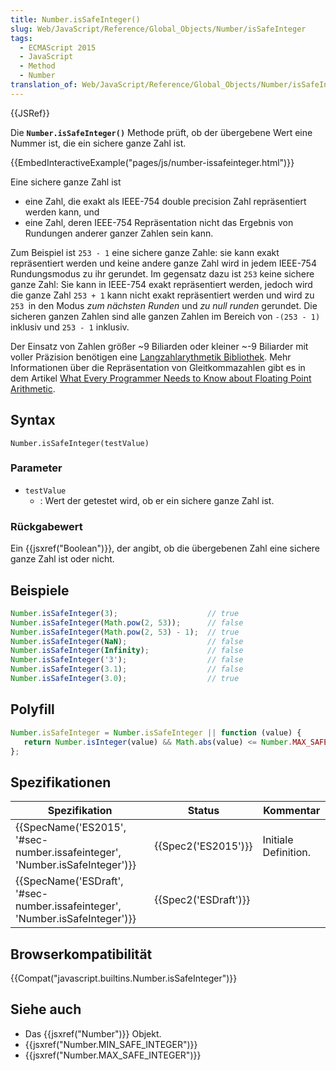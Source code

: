```yaml
---
title: Number.isSafeInteger()
slug: Web/JavaScript/Reference/Global_Objects/Number/isSafeInteger
tags:
  - ECMAScript 2015
  - JavaScript
  - Method
  - Number
translation_of: Web/JavaScript/Reference/Global_Objects/Number/isSafeInteger
---
```

{{JSRef}}

Die **`Number.isSafeInteger()`** Methode prüft, ob der übergebene Wert eine Nummer ist, die ein sichere ganze Zahl ist.

{{EmbedInteractiveExample("pages/js/number-issafeinteger.html")}}

Eine sichere ganze Zahl ist

- eine Zahl, die exakt als IEEE-754 double precision Zahl repräsentiert werden kann, und
- eine Zahl, deren IEEE-754 Repräsentation nicht das Ergebnis von Rundungen anderer ganzer Zahlen sein kann.

Zum Beispiel ist `253 - 1` eine sichere ganze Zahle: sie kann exakt repräsentiert werden und keine andere ganze Zahl wird in jedem IEEE-754 Rundungsmodus zu ihr gerundet. Im gegensatz dazu ist `253` keine sichere ganze Zahl: Sie kann in IEEE-754 exakt repräsentiert werden, jedoch wird die ganze Zahl `253 + 1` kann nicht exakt repräsentiert werden und wird zu `253 `in den Modus _zum nächsten Runden_ und _zu null runden_ gerundet. Die sicheren ganzen Zahlen sind alle ganzen Zahlen im Bereich von `-(253 - 1)` inklusiv und `253 - 1` inklusiv.

Der Einsatz von Zahlen größer \~9 Biliarden oder kleiner \~-9 Biliarder mit voller Präzision benötigen eine [Langzahlarythmetik Bibliothek](https://de.wikipedia.org/wiki/Langzahlarithmetik). Mehr Informationen über die Repräsentation von Gleitkommazahlen gibt es in dem Artikel [What Every Programmer Needs to Know about Floating Point Arithmetic](http://floating-point-gui.de/).

## Syntax

    Number.isSafeInteger(testValue)

### Parameter

- `testValue`
  - : Wert der getestet wird, ob er ein sichere ganze Zahl ist.

### Rückgabewert

Ein {{jsxref("Boolean")}}, der angibt, ob die übergebenen Zahl eine sichere ganze Zahl ist oder nicht.

## Beispiele

```js
Number.isSafeInteger(3);                    // true
Number.isSafeInteger(Math.pow(2, 53));      // false
Number.isSafeInteger(Math.pow(2, 53) - 1);  // true
Number.isSafeInteger(NaN);                  // false
Number.isSafeInteger(Infinity);             // false
Number.isSafeInteger('3');                  // false
Number.isSafeInteger(3.1);                  // false
Number.isSafeInteger(3.0);                  // true
```

## Polyfill

```js
Number.isSafeInteger = Number.isSafeInteger || function (value) {
   return Number.isInteger(value) && Math.abs(value) <= Number.MAX_SAFE_INTEGER;
};
```

## Spezifikationen

| Spezifikation                                                                                        | Status                       | Kommentar            |
| ---------------------------------------------------------------------------------------------------- | ---------------------------- | -------------------- |
| {{SpecName('ES2015', '#sec-number.issafeinteger', 'Number.isSafeInteger')}} | {{Spec2('ES2015')}}     | Initiale Definition. |
| {{SpecName('ESDraft', '#sec-number.issafeinteger', 'Number.isSafeInteger')}} | {{Spec2('ESDraft')}} |                      |

## Browserkompatibilität

{{Compat("javascript.builtins.Number.isSafeInteger")}}

## Siehe auch

- Das {{jsxref("Number")}} Objekt.
- {{jsxref("Number.MIN_SAFE_INTEGER")}}
- {{jsxref("Number.MAX_SAFE_INTEGER")}}
